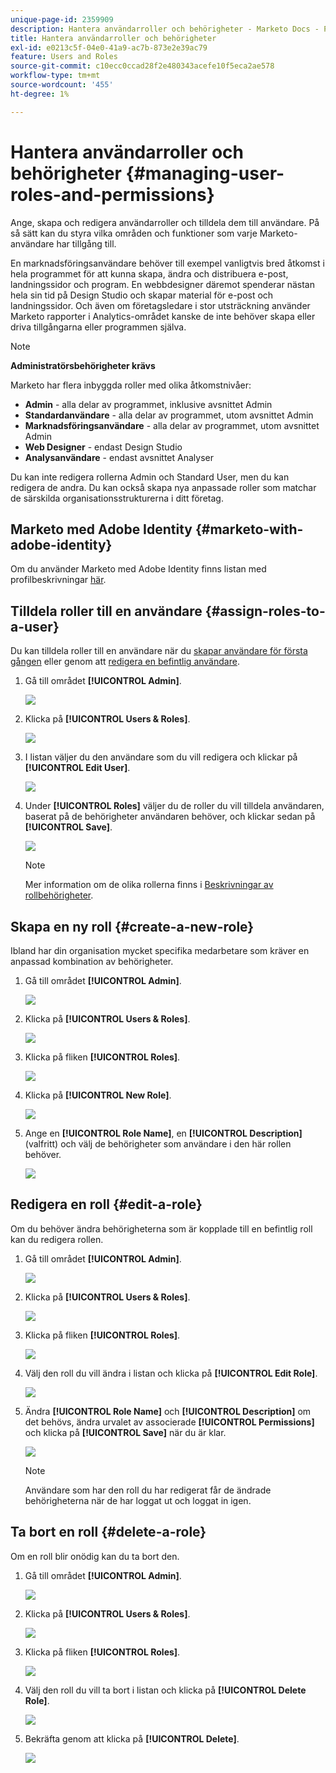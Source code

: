 ```yaml
---
unique-page-id: 2359909
description: Hantera användarroller och behörigheter - Marketo Docs - Produktdokumentation
title: Hantera användarroller och behörigheter
exl-id: e0213c5f-04e0-41a9-ac7b-873e2e39ac79
feature: Users and Roles
source-git-commit: c10ecc0ccad28f2e480343acefe10f5eca2ae578
workflow-type: tm+mt
source-wordcount: '455'
ht-degree: 1%

---
```


# Hantera användarroller och behörigheter {#managing-user-roles-and-permissions}

Ange, skapa och redigera användarroller och tilldela dem till användare. På så sätt kan du styra vilka områden och funktioner som varje Marketo-användare har tillgång till.

En marknadsföringsanvändare behöver till exempel vanligtvis bred åtkomst i hela programmet för att kunna skapa, ändra och distribuera e-post, landningssidor och program. En webbdesigner däremot spenderar nästan hela sin tid på Design Studio och skapar material för e-post och landningssidor. Och även om företagsledare i stor utsträckning använder Marketo rapporter i Analytics-området kanske de inte behöver skapa eller driva tillgångarna eller programmen själva.

>[!NOTE]
>
>**Administratörsbehörigheter krävs**

Marketo har flera inbyggda roller med olika åtkomstnivåer:

* **Admin** - alla delar av programmet, inklusive avsnittet Admin
* **Standardanvändare** - alla delar av programmet, utom avsnittet Admin
* **Marknadsföringsanvändare** - alla delar av programmet, utom avsnittet Admin
* **Web Designer** - endast Design Studio
* **Analysanvändare** - endast avsnittet Analyser

Du kan inte redigera rollerna Admin och Standard User, men du kan redigera de andra. Du kan också skapa nya anpassade roller som matchar de särskilda organisationsstrukturerna i ditt företag.

## Marketo med Adobe Identity {#marketo-with-adobe-identity}

Om du använder Marketo med Adobe Identity finns listan med profilbeskrivningar [här](/help/marketo/product-docs/administration/marketo-with-adobe-identity/adobe-identity-management-overview.md#profile-levels).

## Tilldela roller till en användare {#assign-roles-to-a-user}

Du kan tilldela roller till en användare när du [skapar användare för första gången](/help/marketo/product-docs/administration/users-and-roles/create-delete-edit-and-change-a-user-role.md) eller genom att [redigera en befintlig användare](/help/marketo/product-docs/administration/users-and-roles/managing-marketo-users.md).

1. Gå till området **[!UICONTROL Admin]**.

   ![](assets/managing-user-roles-and-permissions-1.png)

1. Klicka på **[!UICONTROL Users & Roles]**.

   ![](assets/managing-user-roles-and-permissions-2.png)

1. I listan väljer du den användare som du vill redigera och klickar på **[!UICONTROL Edit User]**.

   ![](assets/managing-user-roles-and-permissions-3.png)

1. Under **[!UICONTROL Roles]** väljer du de roller du vill tilldela användaren, baserat på de behörigheter användaren behöver, och klickar sedan på **[!UICONTROL Save]**.

   ![](assets/managing-user-roles-and-permissions-4.png)

   >[!NOTE]
   >
   >Mer information om de olika rollerna finns i [Beskrivningar av rollbehörigheter](/help/marketo/product-docs/administration/users-and-roles/descriptions-of-role-permissions.md).

## Skapa en ny roll {#create-a-new-role}

Ibland har din organisation mycket specifika medarbetare som kräver en anpassad kombination av behörigheter.

1. Gå till området **[!UICONTROL Admin]**.

   ![](assets/managing-user-roles-and-permissions-5.png)

1. Klicka på **[!UICONTROL Users & Roles]**.

   ![](assets/managing-user-roles-and-permissions-6.png)

1. Klicka på fliken **[!UICONTROL Roles]**.

   ![](assets/managing-user-roles-and-permissions-7.png)

1. Klicka på **[!UICONTROL New Role]**.

   ![](assets/managing-user-roles-and-permissions-8.png)

1. Ange en **[!UICONTROL Role Name]**, en **[!UICONTROL Description]** (valfritt) och välj de behörigheter som användare i den här rollen behöver.

   ![](assets/managing-user-roles-and-permissions-9.png)

## Redigera en roll {#edit-a-role}

Om du behöver ändra behörigheterna som är kopplade till en befintlig roll kan du redigera rollen.

1. Gå till området **[!UICONTROL Admin]**.

   ![](assets/managing-user-roles-and-permissions-10.png)

1. Klicka på **[!UICONTROL Users & Roles]**.

   ![](assets/managing-user-roles-and-permissions-11.png)

1. Klicka på fliken **[!UICONTROL Roles]**.

   ![](assets/managing-user-roles-and-permissions-12.png)

1. Välj den roll du vill ändra i listan och klicka på **[!UICONTROL Edit Role]**.

   ![](assets/managing-user-roles-and-permissions-13.png)

1. Ändra **[!UICONTROL Role Name]** och **[!UICONTROL Description]** om det behövs, ändra urvalet av associerade **[!UICONTROL Permissions]** och klicka på **[!UICONTROL Save]** när du är klar.

   ![](assets/managing-user-roles-and-permissions-14.png)

   >[!NOTE]
   >
   >Användare som har den roll du har redigerat får de ändrade behörigheterna när de har loggat ut och loggat in igen.

## Ta bort en roll {#delete-a-role}

Om en roll blir onödig kan du ta bort den.

1. Gå till området **[!UICONTROL Admin]**.

   ![](assets/managing-user-roles-and-permissions-15.png)

1. Klicka på **[!UICONTROL Users & Roles]**.

   ![](assets/managing-user-roles-and-permissions-16.png)

1. Klicka på fliken **[!UICONTROL Roles]**.

   ![](assets/managing-user-roles-and-permissions-17.png)

1. Välj den roll du vill ta bort i listan och klicka på **[!UICONTROL Delete Role]**.

   ![](assets/managing-user-roles-and-permissions-18.png)

1. Bekräfta genom att klicka på **[!UICONTROL Delete]**.

   ![](assets/managing-user-roles-and-permissions-19.png)
